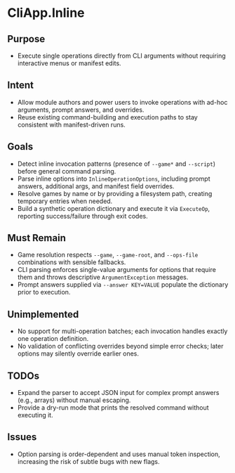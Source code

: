 # CliApp.Inline

## Purpose
- Execute single operations directly from CLI arguments without requiring interactive menus or manifest edits.

## Intent
- Allow module authors and power users to invoke operations with ad-hoc arguments, prompt answers, and overrides.
- Reuse existing command-building and execution paths to stay consistent with manifest-driven runs.

## Goals
- Detect inline invocation patterns (presence of `--game*` and `--script`) before general command parsing.
- Parse inline options into `InlineOperationOptions`, including prompt answers, additional args, and manifest field overrides.
- Resolve games by name or by providing a filesystem path, creating temporary entries when needed.
- Build a synthetic operation dictionary and execute it via `ExecuteOp`, reporting success/failure through exit codes.

## Must Remain
- Game resolution respects `--game`, `--game-root`, and `--ops-file` combinations with sensible fallbacks.
- CLI parsing enforces single-value arguments for options that require them and throws descriptive `ArgumentException` messages.
- Prompt answers supplied via `--answer KEY=VALUE` populate the dictionary prior to execution.

## Unimplemented
- No support for multi-operation batches; each invocation handles exactly one operation definition.
- No validation of conflicting overrides beyond simple error checks; later options may silently override earlier ones.

## TODOs
- Expand the parser to accept JSON input for complex prompt answers (e.g., arrays) without manual escaping.
- Provide a dry-run mode that prints the resolved command without executing it.

## Issues
- Option parsing is order-dependent and uses manual token inspection, increasing the risk of subtle bugs with new flags.
